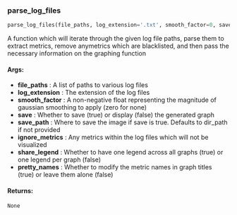 

### parse_log_files
```python
parse_log_files(file_paths, log_extension='.txt', smooth_factor=0, save=False, save_path=None, ignore_metrics=None, share_legend=True, pretty_names=False)
```
A function which will iterate through the given log file paths, parse them to extract metrics, remove anymetrics which are blacklisted, and then pass the necessary information on the graphing function

#### Args:

* **file_paths** :  A list of paths to various log files
* **log_extension** :  The extension of the log files
* **smooth_factor** :  A non-negative float representing the magnitude of gaussian smoothing to apply (zero for none)
* **save** :  Whether to save (true) or display (false) the generated graph
* **save_path** :  Where to save the image if save is true. Defaults to dir_path if not provided
* **ignore_metrics** :  Any metrics within the log files which will not be visualized
* **share_legend** :  Whether to have one legend across all graphs (true) or one legend per graph (false)
* **pretty_names** :  Whether to modify the metric names in graph titles (true) or leave them alone (false)

#### Returns:
    None